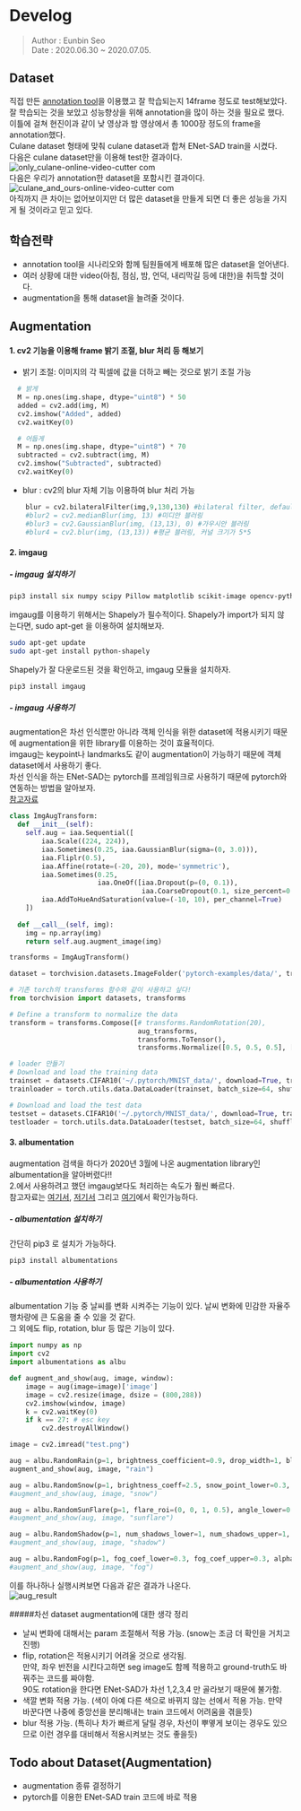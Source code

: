 # Develog
> Author : Eunbin Seo <br/>
> Date : 2020.06.30 ~ 2020.07.05.

## Dataset
직접 만든 [annotation tool](https://github.com/DGIST-ARTIV/VISION/tree/master/%EC%B0%A8%EC%84%A0/lane_annotation_tool)을 이용했고 잘 학습되는지 14frame 정도로 test해보았다.  
잘 학습되는 것을 보았고 성능향상을 위해 annotation을 많이 하는 것을 필요로 했다.  
이틀에 걸쳐 현진이과 같이 낮 영상과 밤 영상에서 총 1000장 정도의 frame을 annotation했다.  
Culane dataset 형태에 맞춰 culane dataset과 합쳐 ENet-SAD train을 시켰다.  
다음은 culane dataset만을 이용해 test한 결과이다.  
![only_culane-_online-video-cutter com_](https://user-images.githubusercontent.com/53460541/86783514-5ebb0480-c09b-11ea-987d-0871040c6a19.gif)  
다음은 우리가 annotation한 dataset을 포함시킨 결과이다.
![culane_and_ours-_online-video-cutter com_](https://user-images.githubusercontent.com/53460541/86783519-61b5f500-c09b-11ea-92e5-c876b145ea8c.gif)  
아직까지 큰 차이는 없어보이지만 더 많은 dataset을 만들게 되면 더 좋은 성능을 가지게 될 것이라고 믿고 있다. 

## 학습전략
- annotation tool을 시나리오와 함께 팀원들에게 배포해 많은 dataset을 얻어낸다.  
- 여러 상황에 대한 video(아침, 점심, 밤, 언덕, 내리막길 등에 대한)을 취득할 것이다.  
- augmentation을 통해 dataset을 늘려줄 것이다.

## Augmentation
#### 1. cv2 기능을 이용해 frame 밝기 조절, blur 처리 등 해보기
- 밝기 조절: 이미지의 각 픽셀에 값을 더하고 빼는 것으로 밝기 조절 가능
``` python
  # 밝게
  M = np.ones(img.shape, dtype="uint8") * 50
  added = cv2.add(img, M)
  cv2.imshow("Added", added)
  cv2.waitKey(0)

  # 어둡게
  M = np.ones(img.shape, dtype="uint8") * 70
  subtracted = cv2.subtract(img, M)
  cv2.imshow("Subtracted", subtracted)
  cv2.waitKey(0)
  ```
- blur : cv2의 blur 자체 기능 이용하여 blur 처리 가능
``` python
    blur = cv2.bilateralFilter(img,9,130,130) #bilateral filter, default = (9, 75, 75)
    #blur2 = cv2.medianBlur(img, 13) #미디안 블러링
    #blur3 = cv2.GaussianBlur(img, (13,13), 0) #가우시안 블러링
    #blur4 = cv2.blur(img, (13,13)) #평균 블러링, 커널 크기가 5*5
```

#### 2. imgaug
##### - imgaug 설치하기
 ``` bash
 pip3 install six numpy scipy Pillow matplotlib scikit-image opencv-python imageio Shapely
 ```
 imgaug를 이용하기 위해서는 Shapely가 필수적이다. Shapely가 import가 되지 않는다면, sudo apt-get 을 이용하여 설치해보자.
 ``` bash
sudo apt-get update
sudo apt-get install python-shapely
```
Shapely가 잘 다운로드된 것을 확인하고, imgaug 모듈을 설치하자.
``` bash
pip3 install imgaug
````
##### - imgaug 사용하기
augmentation은 차선 인식뿐만 아니라 객체 인식을 위한 dataset에 적용시키기 때문에 augmentation을 위한 library를 이용하는 것이 효율적이다.  
imgaug는 keypoint나 landmarks도 같이 augmentation이 가능하기 때문에 객체 dataset에서 사용하기 좋다.  
차선 인식을 하는 ENet-SAD는 pytorch를 프레임워크로 사용하기 때문에 pytorch와 연동하는 방법을 알아보자.  
[참고자료](https://colab.research.google.com/drive/109vu3F1LTzD1gdVV6cho9fKGx7lzbFll)  
``` python
class ImgAugTransform:
  def __init__(self):
    self.aug = iaa.Sequential([
        iaa.Scale((224, 224)),
        iaa.Sometimes(0.25, iaa.GaussianBlur(sigma=(0, 3.0))),
        iaa.Fliplr(0.5),
        iaa.Affine(rotate=(-20, 20), mode='symmetric'),
        iaa.Sometimes(0.25,
                      iaa.OneOf([iaa.Dropout(p=(0, 0.1)),
                                 iaa.CoarseDropout(0.1, size_percent=0.5)])),
        iaa.AddToHueAndSaturation(value=(-10, 10), per_channel=True)
    ])
      
  def __call__(self, img):
    img = np.array(img)
    return self.aug.augment_image(img)

transforms = ImgAugTransform()

dataset = torchvision.datasets.ImageFolder('pytorch-examples/data/', transform=transforms)

# 기존 torch의 transforms 함수와 같이 사용하고 싶다!
from torchvision import datasets, transforms

# Define a transform to normalize the data
transform = transforms.Compose([# transforms.RandomRotation(20),
                                aug_transforms,
                                transforms.ToTensor(),
                                transforms.Normalize([0.5, 0.5, 0.5], [0.5, 0.5, 0.5])])

# loader 만들기
# Download and load the training data
trainset = datasets.CIFAR10('~/.pytorch/MNIST_data/', download=True, train=True, transform=transform)
trainloader = torch.utils.data.DataLoader(trainset, batch_size=64, shuffle=True)

# Download and load the test data
testset = datasets.CIFAR10('~/.pytorch/MNIST_data/', download=True, train=False, transform=transform)
testloader = torch.utils.data.DataLoader(testset, batch_size=64, shuffle=True)
```

#### 3. albumentation
augmentation 검색을 하다가 2020년 3월에 나온 augmentation library인 albumentation을 알아버렸다!!  
2.에서 사용하려고 했던 imgaug보다도 처리하는 속도가 훨씬 빠르다.  
참고자료는 [여기서](https://colab.research.google.com/drive/1JuZ23u0C0gx93kV0oJ8Mq0B6CBYhPLXy#scrollTo=GwFN-In3iagp&forceEdit=true&offline=true&sandboxMode=true),
[저기서](https://github.com/albumentations-team/albumentations) 그리고 [여기](https://hoya012.github.io/blog/albumentation_tutorial/)에서 확인가능하다.  
##### - albumentation 설치하기
간단히 pip3 로 설치가 가능하다.
``` bash
pip3 install albumentations
```
##### - albumentation 사용하기
albumentation 기능 중 날씨를 변화 시켜주는 기능이 있다. 날씨 변화에 민감한 자율주행차량에 큰 도움을 줄 수 있을 것 같다.  
그 외에도 flip, rotation, blur 등 많은 기능이 있다.  
``` python
import numpy as np
import cv2
import albumentations as albu

def augment_and_show(aug, image, window):
    image = aug(image=image)['image']
    image = cv2.resize(image, dsize = (800,288))
    cv2.imshow(window, image)
    k = cv2.waitKey(0)
    if k == 27: # esc key
    	cv2.destroyAllWindow()

image = cv2.imread("test.png")

aug = albu.RandomRain(p=1, brightness_coefficient=0.9, drop_width=1, blur_value=5)
augment_and_show(aug, image, "rain")

aug = albu.RandomSnow(p=1, brightness_coeff=2.5, snow_point_lower=0.3, snow_point_upper=0.5)
#augment_and_show(aug, image, "snow")

aug = albu.RandomSunFlare(p=1, flare_roi=(0, 0, 1, 0.5), angle_lower=0.5)
#augment_and_show(aug, image, "sunflare")

aug = albu.RandomShadow(p=1, num_shadows_lower=1, num_shadows_upper=1, shadow_dimension=5, shadow_roi=(0, 0.5, 1, 1))
#augment_and_show(aug, image, "shadow")

aug = albu.RandomFog(p=1, fog_coef_lower=0.3, fog_coef_upper=0.3, alpha_coef=0.1)
#augment_and_show(aug, image, "fog")
```
이를 하나하나 실행시켜보면 다음과 같은 결과가 나온다.  
![aug_result](https://user-images.githubusercontent.com/53460541/86788073-b740d080-c0a0-11ea-8742-bbd0210e8eeb.png)  

#####차선 dataset augmentation에 대한 생각 정리
- 날씨 변화에 대해서는 param 조절해서 적용 가능. (snow는 조금 더 확인을 거치고 진행)
- flip, rotation은 적용시키기 어려울 것으로 생각됨.  
만약, 좌우 반전을 시킨다고하면 seg image도 함께 적용하고 ground-truth도 바꿔주는 코드를 짜야함.  
90도 rotation을 한다면 ENet-SAD가 차선 1,2,3,4 만 골라보기 때문에 불가함.
- 색깔 변화 적용 가능. (색이 아예 다른 색으로 바뀌지 않는 선에서 적용 가능. 만약 바꾼다면 나중에 중앙선을 분리해내는 train 코드에서 어려움을 겪을듯)
- blur 적용 가능. (특히나 차가 빠르게 달릴 경우, 차선이 뿌옇게 보이는 경우도 있으므로 이런 경우를 대비해서 적용시켜보는 것도 좋을듯)

## Todo about Dataset(Augmentation)
- augmentation 종류 결정하기
- pytorch를 이용한 ENet-SAD train 코드에 바로 적용
